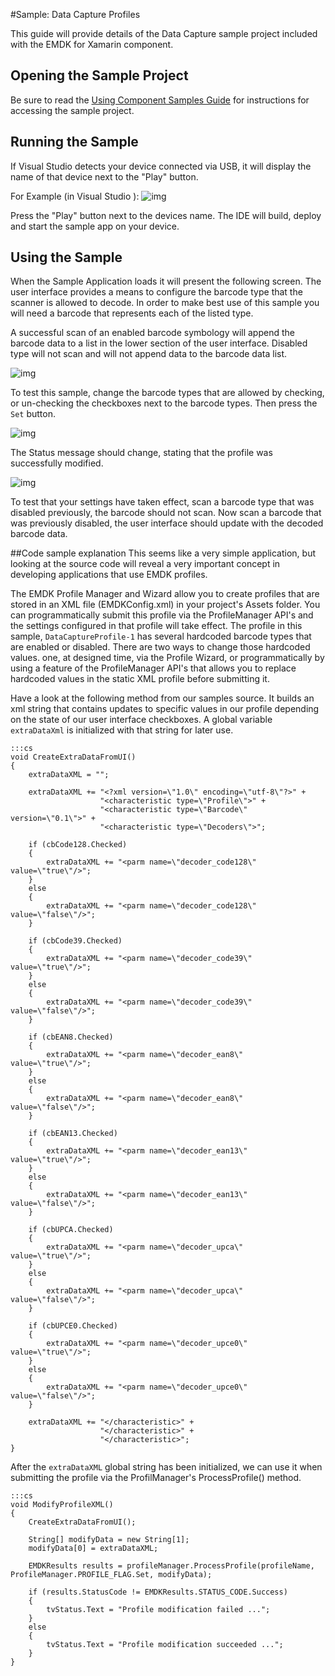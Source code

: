 #Sample: Data Capture Profiles

This guide will provide details of the Data Capture sample project included with the EMDK for Xamarin component.

## Opening the Sample Project
Be sure to read the [Using Component Samples Guide](../sample/about) for instructions for accessing the sample project.



## Running the Sample
If Visual Studio detects your device connected via USB, it will display the name of that device next to the "Play"
button.

For Example (in Visual Studio ): ![img](images/samples/vsPlayButton.png)

Press the "Play" button next to the devices name.  The IDE will build, deploy and start the sample app on your device.

## Using the Sample
When the Sample Application loads it will present the following screen. The user interface provides a means to configure the barcode type that the scanner is allowed to decode. In order to make best use of this sample you will need a barcode that represents each of the listed type.

A successful scan of an enabled barcode symbology will append the barcode data to a list in the lower section of the user interface. Disabled type will not scan and will not append data to the barcode data list.



![img](images/samples/ProfileDataCaptureScreen1.png)

To test this sample, change the barcode types that are allowed by checking, or un-checking the checkboxes next to the barcode types. Then press the `Set` button.

![img](images/samples/ProfileDataCaptureScreen2.png)

The Status message should change, stating that the profile was successfully modified.

![img](images/samples/ProfileDataCaptureScreen3.png)

To test that your settings have taken effect, scan a barcode type that was disabled previously, the barcode should not scan. Now scan a barcode that was previously disabled, the user interface should update with the decoded barcode data.

##Code sample explanation
This seems like a very simple application, but looking at the source code will reveal a very important concept in developing applications that use EMDK profiles.

The EMDK Profile Manager and Wizard allow you to create profiles that are stored in an XML file (EMDKConfig.xml) in your project's Assets folder. You can programmatically submit this profile via the ProfileManager API's and the
settings configured in that profile will take effect.  The profile in this sample, `DataCaptureProfile-1` has several hardcoded barcode types that are enabled or disabled.  There are two ways to change those hardcoded values. one, at designed time, via the Profile Wizard, or programmatically by using a feature of the ProfileManager API's that allows you to replace hardcoded values in the static XML profile before submitting it.

Have a look at the following method from our samples source. It builds an xml string that contains updates to specific values in our profile depending on the state of our user interface checkboxes. A global variable `extraDataXml` is initialized with that string for later use.

    :::cs
    void CreateExtraDataFromUI()
    {
        extraDataXML = "";

        extraDataXML += "<?xml version=\"1.0\" encoding=\"utf-8\"?>" +
                        "<characteristic type=\"Profile\">" +
                        "<characteristic type=\"Barcode\" version=\"0.1\">" +
                        "<characteristic type=\"Decoders\">";

        if (cbCode128.Checked)
        {
            extraDataXML += "<parm name=\"decoder_code128\" value=\"true\"/>";
        }
        else
        {
            extraDataXML += "<parm name=\"decoder_code128\" value=\"false\"/>";
        }

        if (cbCode39.Checked)
        {
            extraDataXML += "<parm name=\"decoder_code39\" value=\"true\"/>";
        }
        else
        {
            extraDataXML += "<parm name=\"decoder_code39\" value=\"false\"/>";
        }

        if (cbEAN8.Checked)
        {
            extraDataXML += "<parm name=\"decoder_ean8\" value=\"true\"/>";
        }
        else
        {
            extraDataXML += "<parm name=\"decoder_ean8\" value=\"false\"/>";
        }

        if (cbEAN13.Checked)
        {
            extraDataXML += "<parm name=\"decoder_ean13\" value=\"true\"/>";
        }
        else
        {
            extraDataXML += "<parm name=\"decoder_ean13\" value=\"false\"/>";
        }

        if (cbUPCA.Checked)
        {
            extraDataXML += "<parm name=\"decoder_upca\" value=\"true\"/>";
        }
        else
        {
            extraDataXML += "<parm name=\"decoder_upca\" value=\"false\"/>";
        }

        if (cbUPCE0.Checked)
        {
            extraDataXML += "<parm name=\"decoder_upce0\" value=\"true\"/>";
        }
        else
        {
            extraDataXML += "<parm name=\"decoder_upce0\" value=\"false\"/>";
        }

        extraDataXML += "</characteristic>" +
                        "</characteristic>" +
                        "</characteristic>";
    }


After the `extraDataXML` global string has been initialized, we can use it when submitting the profile via the ProfilManager's  ProcessProfile() method.

    :::cs
    void ModifyProfileXML()
    {
        CreateExtraDataFromUI();

        String[] modifyData = new String[1];
        modifyData[0] = extraDataXML;

        EMDKResults results = profileManager.ProcessProfile(profileName, ProfileManager.PROFILE_FLAG.Set, modifyData);

        if (results.StatusCode != EMDKResults.STATUS_CODE.Success)
        {
            tvStatus.Text = "Profile modification failed ...";
        }
        else
        {
            tvStatus.Text = "Profile modification succeeded ...";
        }
    }
